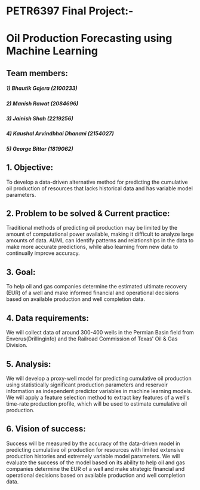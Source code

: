 # PETR6397 Final Project:- 
# Oil Production Forecasting using Machine Learning

## Team members:
##### 1) Bhautik Gajera (2100233)
##### 2) Manish Rawat (2084696)
##### 3) Jainish Shah (2219256)
##### 4) Kaushal Arvindbhai Dhanani (2154027)
##### 5) George Bittar (1819062)

## 1. Objective:

To develop a data-driven alternative method for predicting the cumulative oil production of resources that lacks historical data and has variable model parameters.

## 2. Problem to be solved & Current practice:

Traditional methods of predicting oil production may be limited by the amount of computational power available, making it difficult to analyze large amounts of data. AI/ML can identify patterns and relationships in the data to make more accurate predictions, while also learning from new data to continually improve accuracy.

## 3. Goal:

To help oil and gas companies determine the estimated ultimate recovery (EUR) of a well and make informed financial and operational decisions based on available production and well completion data.

## 4. Data requirements:

We will collect data of around 300-400 wells in the Permian Basin field from Enverus(Drillinginfo) and the Railroad Commission of Texas' Oil & Gas Division.

## 5. Analysis:

We will develop a proxy-well model for predicting cumulative oil production using statistically significant production parameters and reservoir information as independent predictor variables in machine learning models. We will apply a feature selection method to extract key features of a well's time-rate production profile, which will be used to estimate cumulative oil production.

## 6. Vision of success:

Success will be measured by the accuracy of the data-driven model in predicting cumulative oil production for resources with limited extensive production histories and extremely variable model parameters. We will evaluate the success of the model based on its ability to help oil and gas companies determine the EUR of a well and make strategic financial and operational decisions based on available production and well completion data.

